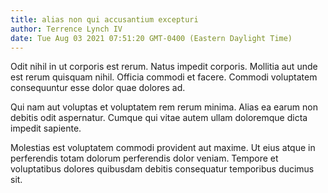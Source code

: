 ```yaml
---
title: alias non qui accusantium excepturi
author: Terrence Lynch IV
date: Tue Aug 03 2021 07:51:20 GMT-0400 (Eastern Daylight Time)
---
```

Odit nihil in ut corporis est rerum. Natus impedit corporis. Mollitia aut unde est rerum quisquam nihil. Officia commodi et facere. Commodi voluptatem consequuntur esse dolor quae dolores ad.

 Qui nam aut voluptas et voluptatem rem rerum minima. Alias ea earum non debitis odit aspernatur. Cumque qui vitae autem ullam doloremque dicta impedit sapiente.

 Molestias est voluptatem commodi provident aut maxime. Ut eius atque in perferendis totam dolorum perferendis dolor veniam. Tempore et voluptatibus dolores quibusdam debitis consequatur temporibus ducimus sit.